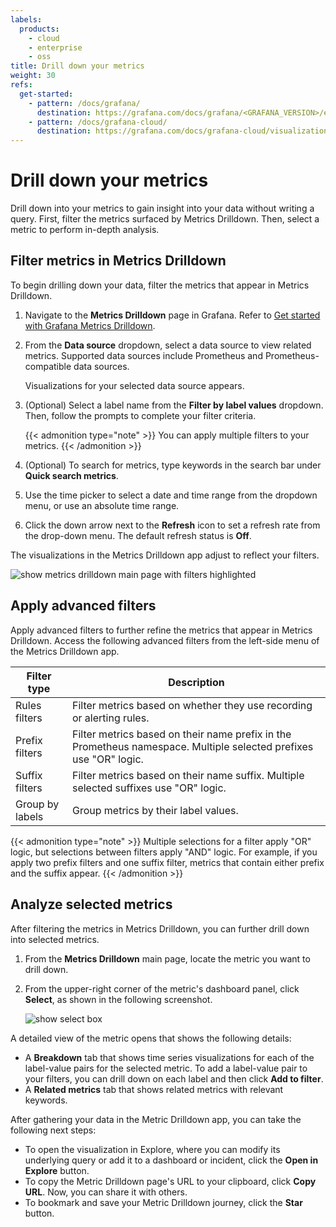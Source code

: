 ```yaml
---
labels:
  products:
    - cloud
    - enterprise
    - oss
title: Drill down your metrics
weight: 30
refs:
  get-started:
    - pattern: /docs/grafana/
      destination: https://grafana.com/docs/grafana/<GRAFANA_VERSION>/explore/simplified-exploration/metrics/get-started/
    - pattern: /docs/grafana-cloud/
      destination: https://grafana.com/docs/grafana-cloud/visualizations/simplified-exploration/metrics/get-started/
---
```


# Drill down your metrics

Drill down into your metrics to gain insight into your data without writing a query. First, filter the metrics surfaced by Metrics Drilldown. Then, select a metric to perform in-depth analysis.

## Filter metrics in Metrics Drilldown

To begin drilling down your data, filter the metrics that appear in Metrics Drilldown.

1. Navigate to the **Metrics Drilldown** page in Grafana. Refer to [Get started with Grafana Metrics Drilldown](ref:get-started).
1. From the **Data source** dropdown, select a data source to view related metrics. Supported data sources include Prometheus and Prometheus-compatible data sources.

     Visualizations for your selected data source appears.
1. (Optional) Select a label name from the **Filter by label values** dropdown. Then, follow the prompts to complete your filter criteria.

     {{< admonition type="note" >}}
      You can apply multiple filters to your metrics.
     {{< /admonition >}}
1. (Optional) To search for metrics, type keywords in the search bar under **Quick search metrics**.
1. Use the time picker to select a date and time range from the dropdown menu, or use an absolute time range.
1. Click the down arrow next to the **Refresh** icon to set a refresh rate from the drop-down menu. The default refresh status is **Off**.

The visualizations in the Metrics Drilldown app adjust to reflect your filters.

![show metrics drilldown main page with filters highlighted](/media/metrics-explore/metrics-drilldown-filters.png)

## Apply advanced filters

Apply advanced filters to further refine the metrics that appear in Metrics Drilldown. Access the following advanced filters from the left-side menu of the Metrics Drilldown app.

| Filter type     | Description                                                                                                       |
|-----------------|-------------------------------------------------------------------------------------------------------------------|
| Rules filters   | Filter metrics based on whether they use recording or alerting rules.                                             |
| Prefix filters   | Filter metrics based on their name prefix in the Prometheus namespace. Multiple selected prefixes use "OR" logic. |
| Suffix filters  | Filter metrics based on their name suffix. Multiple selected suffixes use "OR" logic.                             |
| Group by labels | Group metrics by their label values.                                                                              |

{{< admonition type="note" >}}
Multiple selections for a filter apply "OR" logic, but selections between filters apply "AND" logic. For example, if you apply two prefix filters and one suffix filter, metrics that contain either prefix and the suffix appear. {{< /admonition >}}

## Analyze selected metrics

After filtering the metrics in Metrics Drilldown, you can further drill down into selected metrics.

1. From the **Metrics Drilldown** main page, locate the metric you want to drill down.
1. From the upper-right corner of the metric's dashboard panel, click **Select**, as shown in the following screenshot.

    ![show select box](/media/metrics-explore/select-metric-drilldown.png)

A detailed view of the metric opens that shows the following details:

- A **Breakdown** tab that shows time series visualizations for each of the label-value pairs for the selected metric. To add a label-value pair to your filters, you can  drill down on each label and then click **Add to filter**.
- A **Related metrics** tab that shows related metrics with relevant keywords.

After gathering your data in the Metric Drilldown app, you can take the following next steps:

- To open the visualization in Explore, where you can modify its underlying query or add it to a dashboard or incident, click the **Open in Explore** button.
- To copy the Metric Drilldown page's URL to your clipboard, click **Copy URL**. Now, you can share it with others.
- To bookmark and save your Metric Drilldown journey, click the **Star** button.

